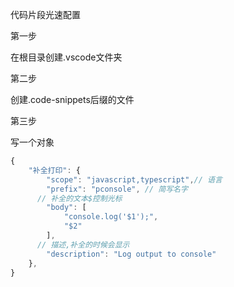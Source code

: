 代码片段光速配置

第一步

在根目录创建.vscode文件夹

第二步

创建.code-snippets后缀的文件

第三步

写一个对象

```javascript
{
  	"补全打印": {
		"scope": "javascript,typescript",// 语言
		"prefix": "pconsole", // 简写名字
      // 补全的文本$控制光标
		"body": [
			"console.log('$1');",
			"$2"
		],
      // 描述,补全的时候会显示
		"description": "Log output to console"
	},
}
```


